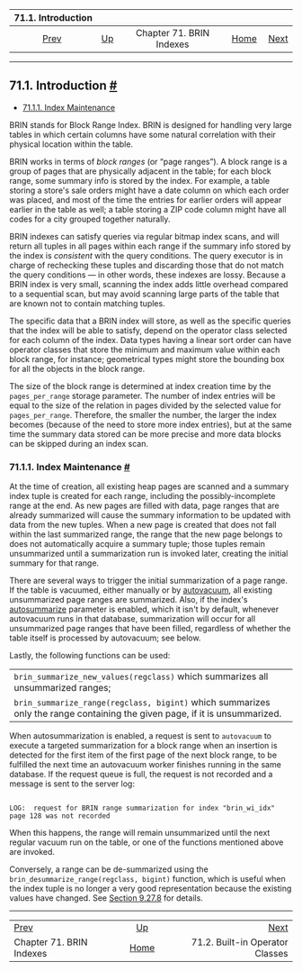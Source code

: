 <!--?xml version="1.0" encoding="UTF-8" standalone="no"?-->

|               71.1. Introduction              |                                            |                          |                                                       |                                                                        |
| :-------------------------------------------: | :----------------------------------------- | :----------------------: | ----------------------------------------------------: | ---------------------------------------------------------------------: |
| [Prev](brin.html "Chapter 71. BRIN Indexes")  | [Up](brin.html "Chapter 71. BRIN Indexes") | Chapter 71. BRIN Indexes | [Home](index.html "PostgreSQL 17devel Documentation") |  [Next](brin-builtin-opclasses.html "71.2. Built-in Operator Classes") |

***

## 71.1. Introduction [#](#BRIN-INTRO)

* [71.1.1. Index Maintenance](brin-intro.html#BRIN-OPERATION)

BRIN stands for Block Range Index. BRIN is designed for handling very large tables in which certain columns have some natural correlation with their physical location within the table.

BRIN works in terms of *block ranges* (or “page ranges”). A block range is a group of pages that are physically adjacent in the table; for each block range, some summary info is stored by the index. For example, a table storing a store's sale orders might have a date column on which each order was placed, and most of the time the entries for earlier orders will appear earlier in the table as well; a table storing a ZIP code column might have all codes for a city grouped together naturally.

BRIN indexes can satisfy queries via regular bitmap index scans, and will return all tuples in all pages within each range if the summary info stored by the index is *consistent* with the query conditions. The query executor is in charge of rechecking these tuples and discarding those that do not match the query conditions — in other words, these indexes are lossy. Because a BRIN index is very small, scanning the index adds little overhead compared to a sequential scan, but may avoid scanning large parts of the table that are known not to contain matching tuples.

The specific data that a BRIN index will store, as well as the specific queries that the index will be able to satisfy, depend on the operator class selected for each column of the index. Data types having a linear sort order can have operator classes that store the minimum and maximum value within each block range, for instance; geometrical types might store the bounding box for all the objects in the block range.

The size of the block range is determined at index creation time by the `pages_per_range` storage parameter. The number of index entries will be equal to the size of the relation in pages divided by the selected value for `pages_per_range`. Therefore, the smaller the number, the larger the index becomes (because of the need to store more index entries), but at the same time the summary data stored can be more precise and more data blocks can be skipped during an index scan.

### 71.1.1. Index Maintenance [#](#BRIN-OPERATION)

At the time of creation, all existing heap pages are scanned and a summary index tuple is created for each range, including the possibly-incomplete range at the end. As new pages are filled with data, page ranges that are already summarized will cause the summary information to be updated with data from the new tuples. When a new page is created that does not fall within the last summarized range, the range that the new page belongs to does not automatically acquire a summary tuple; those tuples remain unsummarized until a summarization run is invoked later, creating the initial summary for that range.

There are several ways to trigger the initial summarization of a page range. If the table is vacuumed, either manually or by [autovacuum](routine-vacuuming.html#AUTOVACUUM "25.1.6. The Autovacuum Daemon"), all existing unsummarized page ranges are summarized. Also, if the index's [autosummarize](sql-createindex.html#INDEX-RELOPTION-AUTOSUMMARIZE) parameter is enabled, which it isn't by default, whenever autovacuum runs in that database, summarization will occur for all unsummarized page ranges that have been filled, regardless of whether the table itself is processed by autovacuum; see below.

Lastly, the following functions can be used:

|                                                                                                                            |
| -------------------------------------------------------------------------------------------------------------------------- |
| `brin_summarize_new_values(regclass)` which summarizes all unsummarized ranges;                                            |
| `brin_summarize_range(regclass, bigint)` which summarizes only the range containing the given page, if it is unsummarized. |

When autosummarization is enabled, a request is sent to `autovacuum` to execute a targeted summarization for a block range when an insertion is detected for the first item of the first page of the next block range, to be fulfilled the next time an autovacuum worker finishes running in the same database. If the request queue is full, the request is not recorded and a message is sent to the server log:

```

LOG:  request for BRIN range summarization for index "brin_wi_idx" page 128 was not recorded
```

When this happens, the range will remain unsummarized until the next regular vacuum run on the table, or one of the functions mentioned above are invoked.

Conversely, a range can be de-summarized using the `brin_desummarize_range(regclass, bigint)` function, which is useful when the index tuple is no longer a very good representation because the existing values have changed. See [Section 9.27.8](functions-admin.html#FUNCTIONS-ADMIN-INDEX "9.27.8. Index Maintenance Functions") for details.

***

|                                               |                                                       |                                                                        |
| :-------------------------------------------- | :---------------------------------------------------: | ---------------------------------------------------------------------: |
| [Prev](brin.html "Chapter 71. BRIN Indexes")  |       [Up](brin.html "Chapter 71. BRIN Indexes")      |  [Next](brin-builtin-opclasses.html "71.2. Built-in Operator Classes") |
| Chapter 71. BRIN Indexes                      | [Home](index.html "PostgreSQL 17devel Documentation") |                                        71.2. Built-in Operator Classes |
